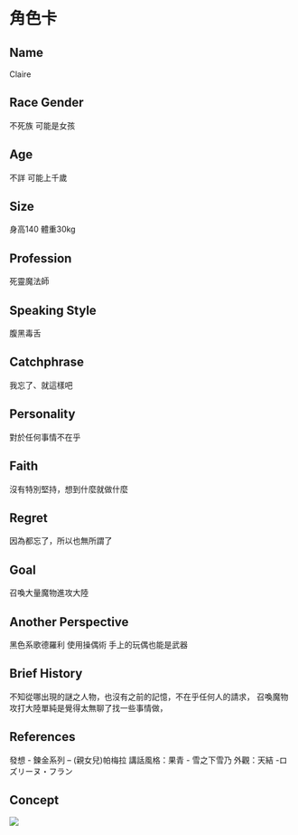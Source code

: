 
# 角色卡

## Name
Claire 

## Race Gender
不死族 可能是女孩

## Age
不詳 可能上千歲

## Size
身高140 體重30kg

## Profession
死靈魔法師 

## Speaking Style
腹黑毒舌

## Catchphrase
我忘了、就這樣吧

## Personality
對於任何事情不在乎

## Faith
沒有特別堅持，想到什麼就做什麼

## Regret
因為都忘了，所以也無所謂了

## Goal 
召喚大量魔物進攻大陸

## Another Perspective
黑色系歌德羅利 使用操偶術 手上的玩偶也能是武器

## Brief History
不知從哪出現的謎之人物，也沒有之前的記憶，不在乎任何人的請求，
召喚魔物攻打大陸單純是覺得太無聊了找一些事情做，

## References
發想 - 鍊金系列 – (親女兒)帕梅拉
講話風格：果青 - 雪之下雪乃
外觀：天結 -ロズリーヌ・フラン

## Concept
<img src="./first.png">

